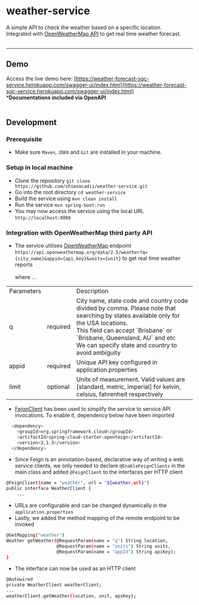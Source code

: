 # weather-service
A simple API to check the weather based on a specific location.<br>
Integrated with [OpenWeatherMap API](https://openweathermap.org/current) to get real time weather forecast.<br><br>

---
## Demo
Access the live demo here: [https://weather-forecast-sqc-service.herokuapp.com/swagger-ui/index.html](https://weather-forecast-sqc-service.herokuapp.com/swagger-ui/index.html)<br>
*<b>Documentations included via OpenAPI</b><br><br>

## Development
### Prerequisite
- Make sure `Maven`, `JDK8` and `Git` are installed in your machine.

### Setup in local machine
- Clone the repository `git clone https://github.com/shienacadiz/weather-service.git`
- Go into the root directory `cd weather-service`
- Build the service using `mvn clean install`
- Run the service `mvn spring-boot:run`
- You may now access the service using the local URL `http://localhost:8080`<br>

### Integration with OpenWeatherMap third party API
- The service utilises [OpenWeatherMap](https://openweathermap.org/) endpoint `https://api.openweathermap.org/data/2.5/weather?q={city_name}&appid={api_key}&units={unit}` to get real time weather reports<br>
  <br>where ... <br>
<table>
  <tr><td>Parameters</td><td></td><td>Description</td></tr>
  <tr><td>q</td><td>required</td><td>City name, state code and country code divided by comma. Please note that searching by states available only for the USA locations.<br>
      This field can accept `Brisbane` or `Brisbane, Queensland, AU` and etc<br>We can specify state and country to avoid ambiguity</td></tr>
  <tr><td>appid</td><td>required</td><td>Unique API key configured in application.properties</td></tr>
  <tr><td>limit</td><td>optional</td><td>Units of measurement. Valid values are [standard, metric, imperial] for kelvin, celsius, fahrenheit respectively</td></tr>
</table>

- [FeignClient](https://javadoc.io/doc/org.springframework.cloud/spring-cloud-netflix-core/1.2.1.RELEASE/org/springframework/cloud/netflix/feign/FeignClient.html) has been used to simplify the service to service API invocations. To enable it, dependency below have been imported
```bash
  <dependency>
    <groupId>org.springframework.cloud</groupId>
    <artifactId>spring-cloud-starter-openfeign</artifactId>
    <version>3.1.3</version>
  </dependency>
```
- Since Feign is an annotation-based, declarative way of writing a web service clients, we only needed to declare `@EnableFeignClients` in the main class and added `@FeignClient` to the interfaces per HTTP client
```bash
@FeignClient(name = "weather", url = "${weather.url}")
public interface WeatherClient {
    ...
```
- URLs are configurable and can be changed dynamically in the `application.properties`
- Lastly, we added the method mapping of the remote endpoint to be invoked
```bash
@GetMapping("weather")
Weather getWeather(@RequestParam(name = "q") String location,
                   @RequestParam(name = "units") String units,
                   @RequestParam(name = "appId") String apiKey);
}
```
- The interface can now be used as an HTTP client
```bash
@Autowired
private WeatherClient weatherClient;
...
weatherClient.getWeather(location, unit, apiKey);
```